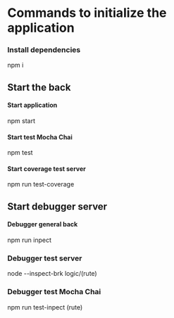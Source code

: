 # Commands to initialize the application

### Install dependencies 

npm i

## Start the back
#### Start application

npm start

#### Start test Mocha Chai

npm test

#### Start coverage test server

npm run test-coverage

## Start debugger server
#### Debugger general back

npm run inpect

### Debugger test server

node --inspect-brk logic/(rute)

### Debugger test Mocha Chai

npm run test-inpect (rute)